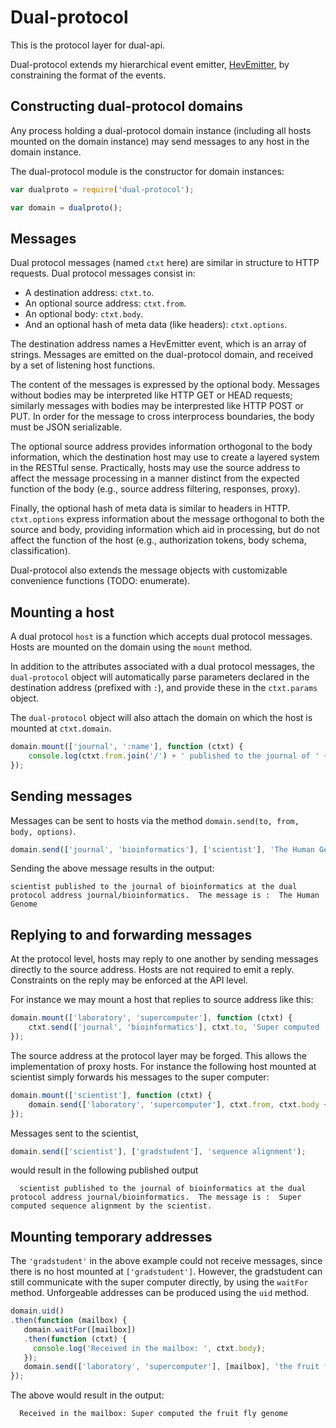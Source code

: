 # Dual-protocol

This is the protocol layer for dual-api.

Dual-protocol extends my hierarchical event emitter,
[HevEmitter](https://github.com/plediii/HevEmitter), by constraining
the format of the events.

## Constructing dual-protocol domains

Any process holding a dual-protocol domain instance (including all
hosts mounted on the domain instance) may send messages to any host in
the domain instance.

The dual-protocol module is the constructor for domain instances:
```javascript
var dualproto = require('dual-protocol');

var domain = dualproto();
```

## Messages

Dual protocol messages (named `ctxt` here) are similar in structure to
HTTP requests.  Dual protocol messages consist in:
* A destination address: `ctxt.to`.  
* An optional source address: `ctxt.from`.
* An optional body: `ctxt.body`.  
* And an optional hash of meta data (like headers): `ctxt.options`.

The destination address names a HevEmitter event, which is an array of
strings.  Messages are emitted on the dual-protocol domain, and
received by a set of listening host functions.  

The content of the messages is expressed by the optional body.
Messages without bodies may be interpreted like HTTP GET or HEAD
requests; similarly messages with bodies may be interprested like HTTP
POST or PUT.  In order for the message to cross interprocess
boundaries, the body must be JSON serializable.

The optional source address provides information orthogonal to the
body information, which the destination host may use to create a
layered system in the RESTful sense.  Practically, hosts may use the
source address to affect the message processing in a manner distinct
from the expected function of the body (e.g., source address
filtering, responses, proxy).

Finally, the optional hash of meta data is similar to headers in HTTP.
`ctxt.options` express information about the message orthogonal to
both the source and body, providing information which aid in
processing, but do not affect the function of the host (e.g.,
authorization tokens, body schema, classification).

Dual-protocol also extends the message objects with customizable
convenience functions (TODO: enumerate).


## Mounting a host

A dual protocol `host` is a function which accepts dual protocol messages.  Hosts are mounted on the domain using the `mount` method.

In addition to the attributes associated with a dual protocol messages, the `dual-protocol` object will automatically parse parameters declared in the destination address (prefixed with `:`), and provide these in the `ctxt.params` object.

The `dual-protocol` object will also attach the domain on which the host is mounted at `ctxt.domain`.

```javascript
domain.mount(['journal', ':name'], function (ctxt) {
    console.log(ctxt.from.join('/') + ' published to the journal of ' + ctxt.params.name + ' at the dual protocol address ' + ctxt.from.join('/') + '. The message is : ', ctxt.body);
});
```

## Sending messages

Messages can be sent to hosts via the method `domain.send(to, from, body, options)`.
```javascript
domain.send(['journal', 'bioinformatics'], ['scientist'], 'The Human Genome');
```

Sending the above message results in the output:
```shell
scientist published to the journal of bioinformatics at the dual protocol address journal/bioinformatics.  The message is :  The Human Genome
```

## Replying to and forwarding messages

At the protocol level, hosts may reply to one another by sending messages directly to the source address.  Hosts are not required to emit a reply.  Constraints on the reply may be enforced at the API level.  

For instance we may mount a host that replies to source address like this:
```javascript
domain.mount(['laboratory', 'supercomputer'], function (ctxt) {
    ctxt.send(['journal', 'bioinformatics'], ctxt.to, 'Super computed ' + ctxt.body);
});
```

The source address at the protocol layer may be forged.  This allows the implementation of proxy hosts.  For instance the following host mounted at scientist simply forwards his messages to the super computer:
```javascript
domain.mount(['scientist'], function (ctxt) {
    domain.send(['laboratory', 'supercomputer'], ctxt.from, ctxt.body + ' by the scientist.');
});
```

Messages sent to the scientist,
```javascript
domain.send(['scientist'], ['gradstudent'], 'sequence alignment');
```
would result in the following published output
```shell
  scientist published to the journal of bioinformatics at the dual protocol address journal/bioinformatics.  The message is :  Super computed sequence alignment by the scientist.
```

## Mounting temporary addresses

The `'gradstudent'` in the above example could not receive messages, since there is no host mounted at `['gradstudent']`.  However, the gradstudent can still communicate with the super computer directly, by using the `waitFor` method.  Unforgeable addresses can be produced using the `uid` method.

```javascript
domain.uid()
.then(function (mailbox) {
   domain.waitFor([mailbox])
   .then(function (ctxt) {
     console.log('Received in the mailbox: ', ctxt.body);
   });
   domain.send(['laboratory', 'supercomputer'], [mailbox], 'the fruit fly genome');
});
```

The above would result in the output:
```shell
  Received in the mailbox: Super computed the fruit fly genome
```





